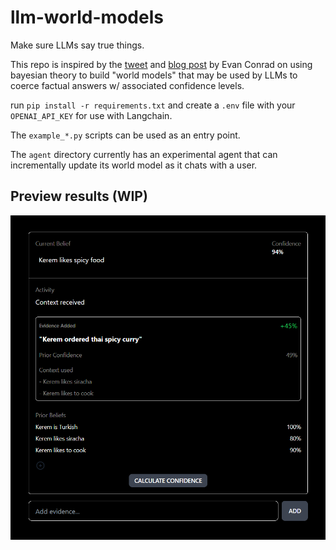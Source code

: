 # llm-world-models
Make sure LLMs say true things.

This repo is inspired by the [tweet](https://twitter.com/evanjconrad/status/1627173324513230849) and [blog post](https://evanjconrad.com/posts/world-models) by Evan Conrad on using bayesian theory to build "world models" that may be used by LLMs to coerce factual answers w/ associated confidence levels.

run `pip install -r requirements.txt` and create a `.env` file with your `OPENAI_API_KEY` for use with Langchain.

The `example_*.py` scripts can be used as an entry point.

The `agent` directory currently has an experimental agent that can incrementally update its world model as it chats with a user.

## Preview results (WIP)

![frontend preview](./img/Capture.PNG)
